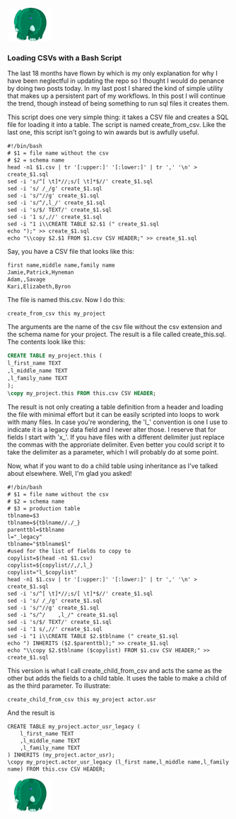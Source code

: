 [![Return to Index](https://raw.githubusercontent.com/roganhamby/emeraldelephant/master/Azzuri_tiny.png)](index.html)

### <a name="loadcsv"></a> Loading CSVs with a Bash Script

The last 18 months have flown by which is my only explanation for why I have been neglectful in updating the repo so I thought I would do penance by doing two posts today. In my last post I shared the kind of simple utility that makes up a persistent part of my workflows. In this post I will continue the trend, though instead of being something to run sql files it creates them.

This script does one very simple thing: it takes a CSV file and creates a SQL file for loading it into a table. The script is named create_from_csv. Like the last one, this script isn't going to win awards but is awfully useful.

```console
#!/bin/bash
# $1 = file name without the csv 
# $2 = schema name 
head -n1 $1.csv | tr '[:upper:]' '[:lower:]' | tr ',' '\n' > create_$1.sql
sed -i 's/^[ \t]*//;s/[ \t]*$//' create_$1.sql
sed -i 's/ /_/g' create_$1.sql
sed -i 's/"//g' create_$1.sql
sed -i 's/^/,l_/' create_$1.sql
sed -i 's/$/ TEXT/' create_$1.sql
sed -i '1 s/,//' create_$1.sql
sed -i "1 i\\CREATE TABLE $2.$1 (" create_$1.sql
echo ");" >> create_$1.sql
echo "\\copy $2.$1 FROM $1.csv CSV HEADER;" >> create_$1.sql
```

Say, you have a CSV file that looks like this:

```
first name,middle name,family name
Jamie,Patrick,Hyneman
Adam,,Savage
Kari,Elizabeth,Byron
```

The file is named this.csv.  Now I do this: 

```console
create_from_csv this my_project
```

The arguments are the name of the csv file without the csv extension and the schema name for your project. The result is a file called create_this.sql. The contents look like this:


```sql
CREATE TABLE my_project.this (
l_first_name TEXT
,l_middle_name TEXT
,l_family_name TEXT
);
\copy my_project.this FROM this.csv CSV HEADER;
```

The result is not only creating a table definition from a header and loading the file with minimal effort but it can be easily scripted into loops to work with many files. In case you're wondering, the 'l_' convention is one I use to indicate it is a legacy data field and I never alter those. I reserve that for fields I start with 'x_'. If you have files with a different delimiter just replace the commas with the approriate delimiter. Even better you could script it to take the delimiter as a parameter, which I will probably do at some point.

Now, what if you want to do a child table using inheritance as I've talked about elsewhere. Well, I'm glad you asked!

```console
#!/bin/bash
# $1 = file name without the csv 
# $2 = schema name
# $3 = production table
tblname=$3
tblname=${tblname//./_}
parenttbl=$tblname
l="_legacy"
tblname="$tblname$l"
#used for the list of fields to copy to 
copylist=$(head -n1 $1.csv)
copylist=${copylist//,/,l_}
copylist="l_$copylist"
head -n1 $1.csv | tr '[:upper:]' '[:lower:]' | tr ',' '\n' > create_$1.sql
sed -i 's/^[ \t]*//;s/[ \t]*$//' create_$1.sql
sed -i 's/ /_/g' create_$1.sql
sed -i 's/"//g' create_$1.sql
sed -i "s/^/    ,l_/" create_$1.sql
sed -i 's/$/ TEXT/' create_$1.sql
sed -i '1 s/,//' create_$1.sql
sed -i "1 i\\CREATE TABLE $2.$tblname (" create_$1.sql
echo ") INHERITS ($2.$parenttbl);" >> create_$1.sql
echo "\\copy $2.$tblname ($copylist) FROM $1.csv CSV HEADER;" >> create_$1.sql
```

This version is what I call create_child_from_csv and acts the same as the other but adds the fields to a child table. It uses the table to make a child of as the third parameter. To illustrate:

```console 
create_child_from_csv this my_project actor.usr
```

And the result is 

```console 
CREATE TABLE my_project.actor_usr_legacy (
    l_first_name TEXT
    ,l_middle_name TEXT
    ,l_family_name TEXT
) INHERITS (my_project.actor_usr);
\copy my_project.actor_usr_legacy (l_first name,l_middle name,l_family name) FROM this.csv CSV HEADER;
```

[![Return to Index](https://raw.githubusercontent.com/roganhamby/emeraldelephant/master/Azzuri_tiny.png)](index.html)
